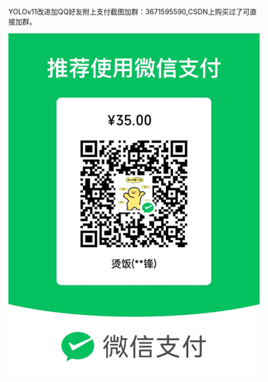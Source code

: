YOLOv11改进加QQ好友附上支付截图加群：3671595590,CSDN上购买过了可直接加群。

![image](https://github.com/tgf123/YOLOv8_improve/blob/master/papy.jpg)

